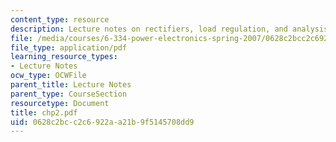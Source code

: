 ```yaml
---
content_type: resource
description: Lecture notes on rectifiers, load regulation, and analysis methods.
file: /media/courses/6-334-power-electronics-spring-2007/0628c2bcc2c6922aa21b9f5145708dd9_chp2.pdf
file_type: application/pdf
learning_resource_types:
- Lecture Notes
ocw_type: OCWFile
parent_title: Lecture Notes
parent_type: CourseSection
resourcetype: Document
title: chp2.pdf
uid: 0628c2bc-c2c6-922a-a21b-9f5145708dd9
---
```

